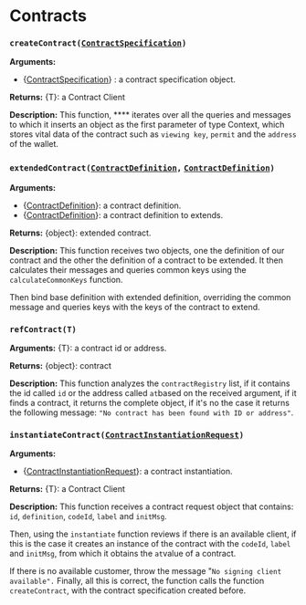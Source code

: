 # Contracts

### **`createContract(`**[`ContractSpecification`](https://github.com/stakeordie/griptape.js/blob/c9ac1e366497acaafbdde70defa258a7051c46db/src/contracts/types.ts#L47)**`)`**

**Arguments:**&#x20;

* {[ContractSpecification](https://github.com/stakeordie/griptape.js/blob/c9ac1e366497acaafbdde70defa258a7051c46db/src/contracts/types.ts#L47)} : a contract specification object.

**Returns:** {T}: a Contract Client

**Description:** This function, **** iterates over all the queries and messages to which it inserts an object as the first parameter of type Context, which stores vital data of the contract such as `viewing key`, `permit` and the `address` of the wallet.

### `extendedContract(`[`ContractDefinition`](https://github.com/stakeordie/griptape.js/blob/c9ac1e366497acaafbdde70defa258a7051c46db/src/contracts/types.ts#L28)`,` [`ContractDefinition`](https://github.com/stakeordie/griptape.js/blob/c9ac1e366497acaafbdde70defa258a7051c46db/src/contracts/types.ts#L28)`)`

**Arguments:**&#x20;

* {[ContractDefinition](https://github.com/stakeordie/griptape.js/blob/c9ac1e366497acaafbdde70defa258a7051c46db/src/contracts/types.ts#L28)}: a contract definition.&#x20;
* {[ContractDefinition](https://github.com/stakeordie/griptape.js/blob/c9ac1e366497acaafbdde70defa258a7051c46db/src/contracts/types.ts#L28)}: a contract definition to extends.

**Returns:** {object}: extended contract.

**Description:** This function receives two objects, one the definition of our contract and the other the definition of a contract to be extended. It then calculates their messages and queries common keys using the `calculateCommonKeys` function.

Then bind base definition with extended definition, overriding the common message and queries keys with the keys of the contract to extend.

### `refContract(T)`

**Arguments:** {T}: a contract id or address.

**Returns:** {object}: contract

**Description:** This function analyzes the `contractRegistry` list, if it contains the id called `id` or the address called `at`based on the received argument, if it finds a contract, it returns the complete object, if it's no the case it returns the following message: `"No contract has been found with ID or address"`.

### `instantiateContract(`[`ContractInstantiationRequest`](https://github.com/stakeordie/griptape.js/blob/c9ac1e366497acaafbdde70defa258a7051c46db/src/contracts/types.ts#L51)`)`

**Arguments:**&#x20;

* {[ContractInstantiationRequest](https://github.com/stakeordie/griptape.js/blob/c9ac1e366497acaafbdde70defa258a7051c46db/src/contracts/types.ts#L51)}: a contract instantiation.

**Returns:** {T}: a Contract Client

**Description:** This function receives a contract request object that contains: `id`, `definition`, `codeId`, `label` and `initMsg`.&#x20;

Then, using the `instantiate` function reviews if there is an available client, if this is the case it creates an instance of the contract with the `codeId`, `label` and `initMsg`, from which it obtains the `at`value of a contract.

If there is no available customer, throw the message "`No signing client available".` Finally, all this is correct, the function calls the function `createContract`, with the contract specification created before.
